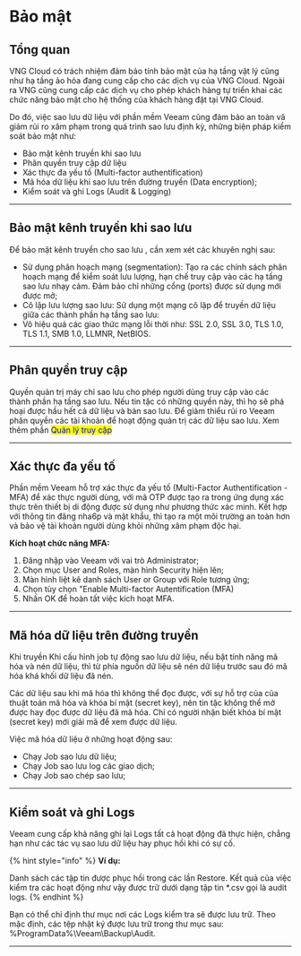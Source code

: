 # Bảo mật

## Tổng quan <a href="#baomat-security-tongquan" id="baomat-security-tongquan"></a>

VNG Cloud có trách nhiệm đảm bảo tính bảo mật của hạ tầng vật lý cũng như hạ tầng ảo hóa đang cung cấp cho các dịch vụ của VNG Cloud. Ngoài ra VNG cũng cung cấp các dịch vụ cho phép khách hàng tự triển khai các chức năng bảo mật cho hệ thống của khách hàng đặt tại VNG Cloud.

Do đó, việc sao lưu dữ liệu với phần mềm Veeam cũng đảm bảo an toàn vả giảm rủi ro xâm phạm trong quá trình sao lưu định kỳ, những biện pháp kiểm soát bảo mật như:

* Bảo mật kênh truyền khi sao lưu
* Phân quyền truy cập dữ liệu&#x20;
* Xác thực đa yếu tố (Multi-factor authentification)
* Mã hóa dữ liệu khi sao lưu trên đường truyền (Data encryption);
* Kiểm soát và ghi Logs (Audit & Logging)

***

## Bảo mật kênh truyền khi sao lưu

Để bảo mật kênh truyền cho sao lưu , cần xem xét các khuyên nghị sau:

* Sử dụng phân hoạch mạng (segmentation): Tạo ra các chính sách phân hoạch mạng để kiểm soát lưu lượng, hạn chế truy cập vào các hạ tầng sao lưu nhạy cảm. Đảm bảo chỉ những cổng (ports) được sử dụng mới được mở;
* Cô lập lưu lượng sao lưu: Sử dụng một mạng cô lập để truyền dữ liệu giữa các thành phần hạ tầng sao lưu:
* Vô hiệu quá các giao thức mạng lỗi thời như: SSL 2.0, SSL 3.0, TLS 1.0, TLS 1.1, SMB 1.0, LLMNR, NetBIOS.

***

## Phân quyền truy cập&#x20;

Quyền quản trị máy chỉ sao lưu cho phép người dùng truy cập vào các thành phần hạ tầng sao lưu. Nếu tin tặc có những quyền này, thì họ sẽ phá hoại được hầu hết cả dữ liệu và bản sao lưu. Để giảm thiểu rủi ro Veeam phân quyền các tài khoản để hoạt động quản trị các dữ liệu sao lưu. Xem thêm phần <mark style="color:blue;">Quản lý truy cập</mark>

***

## **Xác thực đa yếu tố**

Phần mềm Veeam hỗ trợ xác thực đa yếu tố (Multi-Factor Authentification - MFA)  để xác thực người dùng, với mã OTP được tạo ra trong ứng dụng xác thực trên thiết bị di động được sử dụng như phương thức xác minh. Kết hợp với thông tin đăng nha6p và mật khẩu, thì tạo ra một môi trường an toàn hơn và bảo vệ tài khoản người dùng khỏi những xâm phạm độc hại.

**Kích hoạt chức năng MFA:**

1. Đăng nhập vào Veeam với vai trò Administrator;
2. Chọn mục User and Roles, màn hình Security hiện lên;
3. Màn hình liệt kê danh sách User or Group với Role tương ứng;
4. Chọn tùy chọn "Enable Multi-factor Autentification (MFA)
5. Nhấn OK để hoàn tất việc kích hoạt MFA.

***

## **Mã hóa dữ liệu trên đường truyền**

Khi truyền Khi cấu hình job tự động sao lưu dữ liệu, nếu bật tính năng mã hóa và nén dữ liệu, thì từ phía nguồn dữ liệu sẽ nén dữ liệu trước sau đó mã hóa khá khối dữ liệu đã nén.

Các dữ liệu sau khi mã hóa thì không thể đọc được, với sự hỗ trợ của của thuật toán mã hóa và khóa bí mật (secret key), nên tin tặc không thể mở được hay đọc được dữ liệu đã mã hóa. Chỉ có người nhận biết khóa bí mật (secret key) mới giải mã để xem được dữ liệu.

Việc mã hóa dữ liệu ở những hoạt động sau:

* Chạy Job sao lưu dữ liệu;
* Chạy Job sao lưu log các giao dịch;
* Chạy Job sao chép sao lưu;

***

## Kiểm soát và ghi Logs

Veeam cung cấp khả năng ghi lại Logs tất cả hoạt động đã thực hiện, chẳng hạn như các tác vụ sao lưu dữ liệu hay phục hồi khi có sự cố.

{% hint style="info" %}
**Ví dụ:**

Danh sách các tập tin được phục hồi trong các lần Restore. Kết quả của việc kiểm tra các hoạt động như vậy được trữ dưới dạng tập tin \*.csv gọi là audit logs.
{% endhint %}

Bạn có thể chỉ định thư mục nơi các Logs kiểm tra sẽ được lưu trữ. Theo mặc định, các tệp nhật ký được lưu trữ trong thư mục sau: %ProgramData%\Veeam\Backup\Audit.

***










